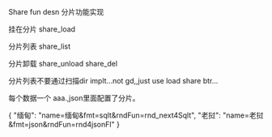 Share fun desn 分片功能实现

挂在分片  share_load

分片列表  share_list

分片卸载 share_unload   share_del


分片列表不要通过扫描dir implt...not gd,,just use load share btr...

每个数据一个   aaa.,json里面配置了分片。

{
    "缅甸": "name=缅甸&fmt=sqlt&rndFun=rnd_next4Sqlt",
    "老挝": "name=老挝&fmt=json&rndFun=rnd4jsonFl"
}
